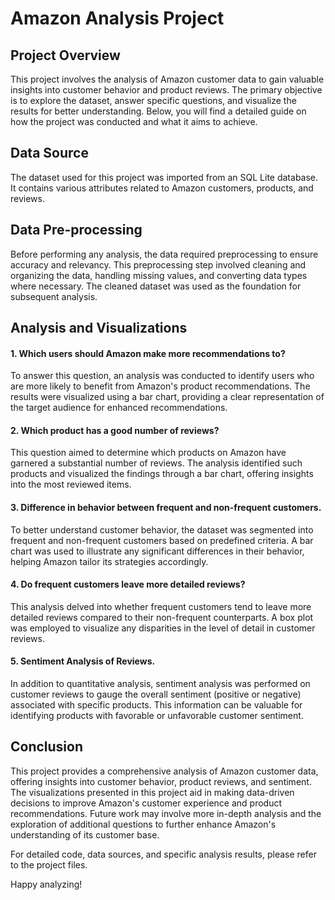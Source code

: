 # Amazon Analysis Project

## Project Overview
This project involves the analysis of Amazon customer data to gain valuable insights into customer behavior and product reviews. The primary objective is to explore the dataset, answer specific questions, and visualize the results for better understanding. Below, you will find a detailed guide on how the project was conducted and what it aims to achieve.

## Data Source
The dataset used for this project was imported from an SQL Lite database. It contains various attributes related to Amazon customers, products, and reviews.

## Data Pre-processing
Before performing any analysis, the data required preprocessing to ensure accuracy and relevancy. This preprocessing step involved cleaning and organizing the data, handling missing values, and converting data types where necessary. The cleaned dataset was used as the foundation for subsequent analysis.

## Analysis and Visualizations
#### 1. Which users should Amazon make more recommendations to?
To answer this question, an analysis was conducted to identify users who are more likely to benefit from Amazon's product recommendations. The results were visualized using a bar chart, providing a clear representation of the target audience for enhanced recommendations.

#### 2. Which product has a good number of reviews?
This question aimed to determine which products on Amazon have garnered a substantial number of reviews. The analysis identified such products and visualized the findings through a bar chart, offering insights into the most reviewed items.

#### 3. Difference in behavior between frequent and non-frequent customers.
To better understand customer behavior, the dataset was segmented into frequent and non-frequent customers based on predefined criteria. A bar chart was used to illustrate any significant differences in their behavior, helping Amazon tailor its strategies accordingly.

#### 4. Do frequent customers leave more detailed reviews?
This analysis delved into whether frequent customers tend to leave more detailed reviews compared to their non-frequent counterparts. A box plot was employed to visualize any disparities in the level of detail in customer reviews.

#### 5. Sentiment Analysis of Reviews.
In addition to quantitative analysis, sentiment analysis was performed on customer reviews to gauge the overall sentiment (positive or negative) associated with specific products. This information can be valuable for identifying products with favorable or unfavorable customer sentiment.

## Conclusion
This project provides a comprehensive analysis of Amazon customer data, offering insights into customer behavior, product reviews, and sentiment. The visualizations presented in this project aid in making data-driven decisions to improve Amazon's customer experience and product recommendations. Future work may involve more in-depth analysis and the exploration of additional questions to further enhance Amazon's understanding of its customer base.

For detailed code, data sources, and specific analysis results, please refer to the project files.

Happy analyzing!
